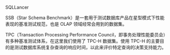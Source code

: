 
SQLLancer

SSB（Star Schema Benchmark）是一套用于测试数据库产品在星型模式下性能表现的基准测试规范，也是 OLAP 领域经常会用到的数据集。

TPC（Transaction Processing Performance Council，即事务处理性能委员会）有多种基准测试体系，在这里我们使用了 TPC-H 数据集。使用 TPC-H 的主要目的是测试数据库系统复杂查询的响应时间，以此来评价特定查询的决策支持能力。
